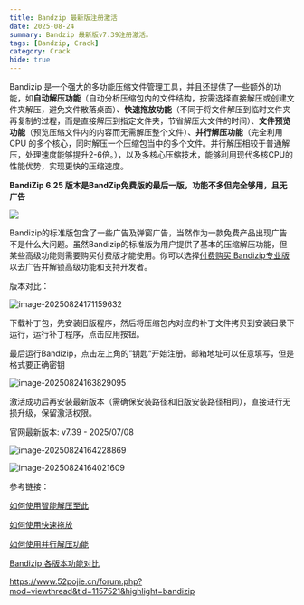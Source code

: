 ```yaml
---
title: Bandzip 最新版注册激活
date: 2025-08-24
summary: Bandzip 最新版v7.39注册激活。
tags: [Bandzip, Crack]
category: Crack
hide: true
---
```


Bandizip 是一个强大的多功能压缩文件管理工具，并且还提供了一些额外的功能，如**自动解压功能**（自动分析压缩包内的文件结构，按需选择直接解压或创建文件夹解压，避免文件散落桌面）、**快速拖放功能**（不同于将文件解压到临时文件夹再复制的过程，而是直接解压到指定文件夹，节省解压大文件的时间）、**文件预览功能**（预览压缩文件内的内容而无需解压整个文件）、**并行解压功能**（完全利用 CPU 的多个核心，同时解压一个压缩包当中的多个文件。并行解压相较于普通解压，处理速度能够提升2-6倍。），以及多核心压缩技术，能够利用现代多核CPU的性能优势，实现更快的压缩速度。

**BandiZip 6.25 版本是BandZip免费版的最后一版，功能不多但完全够用，且无广告**

![](https://img.akams.cn/010949fng0b0n44jn41dfz.jpg)

Bandizip的标准版包含了一些广告及弹窗广告，当然作为一款免费产品出现广告不是什么大问题。虽然Bandizip的标准版为用户提供了基本的压缩解压功能，但某些高级功能则需要购买付费版才能使用。你可以选择[付费购买 Bandizip专业版](https://www.bandisoft.com/bandizip/buy/) 以去广告并解锁高级功能和支持开发者。

版本对比：

![image-20250824171159632](https://img.akams.cn/image-20250824171159632.png)

下载补丁包，先安装旧版程序，然后将压缩包内对应的补丁文件拷贝到安装目录下运行，运行补丁程序，点击应用按钮。

最后运行Bandizip，点击左上角的”钥匙“开始注册。邮箱地址可以任意填写，但是格式要正确密钥

![image-20250824163829095](https://img.akams.cn/image-20250824163829095.png)

激活成功后再安装最新版本（需确保安装路径和旧版安装路径相同），直接进行无损升级，保留激活权限。

官网最新版本: v7.39 - 2025/07/08

![image-20250824164228869](https://img.akams.cn/image-20250824164228869.png)

![image-20250824164021609](https://img.akams.cn/image-20250824164021609.png)

参考链接：

[如何使用智能解压至此](https://www.bandisoft.com/bandizip/help/auto_dest/)

[如何使用快速拖放](https://www.bandisoft.com/bandizip/help/fastdnd/)

[如何使用并行解压功能](https://www.bandisoft.com/bandizip/help/parallel-extraction/)

[Bandizip 各版本功能对比](https://www.bandisoft.com/bandizip/help/edition-comparison/)

https://www.52pojie.cn/forum.php?mod=viewthread&tid=1157521&highlight=bandizip
